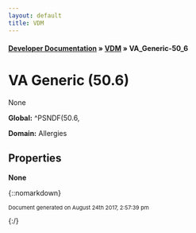 ```yaml
---
layout: default
title: VDM
---
```


#### [Developer Documentation](../index) &#187; [VDM](TableOfContents) &#187; VA_Generic-50_6<br/>
<a name="top"></a>
# VA Generic (50.6)
None

**Global:** ^PSNDF(50.6,

**Domain:** Allergies

## Properties

<strong>None</strong>


{::nomarkdown} <br/><p style="font-size: 11px">Document generated on August 24th 2017, 2:57:39 pm</p>{:/}
